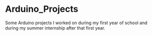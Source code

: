 # Arduino_Projects

Some Arduino projects I worked on during my first year of school and during my summer internship after that first year.
